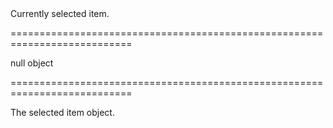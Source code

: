 <!--**
/*-------------------------------------------
    Auto-generated file. Do not modify.
-------------------------------------------

**-->
<!--d-->Currently selected item.<!--/d-->
===========================================================================
<!--default-->null<!--/default-->
<!--type-->object<!--/type-->
===========================================================================

<!--shortDescription-->
The selected item object.
<!--/shortDescription-->

<!--fullDescription-->

<!--/fullDescription-->
